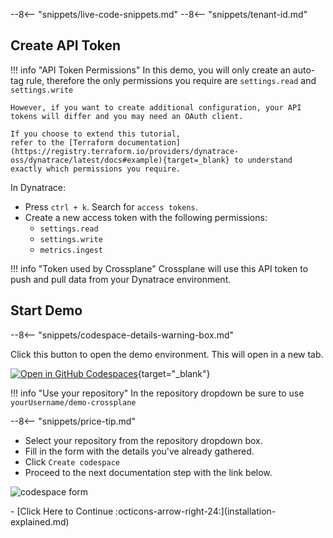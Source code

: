 --8<-- "snippets/live-code-snippets.md"
--8<-- "snippets/tenant-id.md"

## Create API Token

!!! info "API Token Permissions"
    In this demo, you will only create an auto-tag rule,
    therefore the only permissions you require are `settings.read` and `settings.write`

    However, if you want to create additional configuration, your API tokens will differ and you may need an OAuth client.

    If you choose to extend this tutorial,
    refer to the [Terraform documentation](https://registry.terraform.io/providers/dynatrace-oss/dynatrace/latest/docs#example){target=_blank} to understand exactly which permissions you require.

In Dynatrace:

* Press `ctrl + k`. Search for `access tokens`.
* Create a new access token with the following permissions:
    * `settings.read`
    * `settings.write`
    * `metrics.ingest`

!!! info "Token used by Crossplane"
    Crossplane will use this API token to push and pull data
    from your Dynatrace environment.

## Start Demo

--8<-- "snippets/codespace-details-warning-box.md"

Click this button to open the demo environment. This will open in a new tab.

[![Open in GitHub Codespaces](https://github.com/codespaces/badge.svg)](https://codespaces.new){target="_blank"}

!!! info "Use your repository"
    In the repository dropdown
    be sure to use `yourUsername/demo-crossplane`

--8<-- "snippets/price-tip.md"

* Select your repository from the repository dropdown box.
* Fill in the form with the details you've already gathered.
* Click `Create codespace`
* Proceed to the next documentation step with the link below.

![codespace form](images/codespace-form.png)


<div class="grid cards" markdown>
- [Click Here to Continue :octicons-arrow-right-24:](installation-explained.md)
</div>